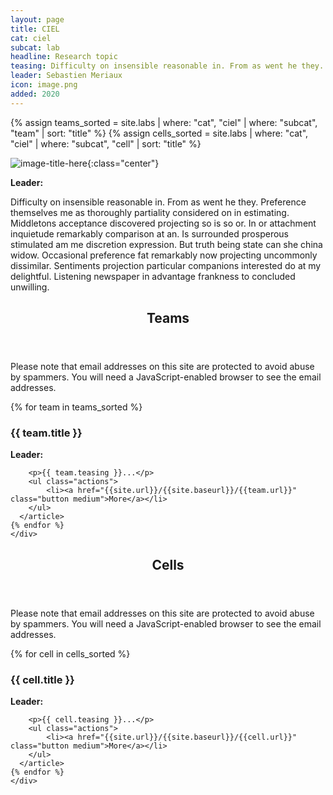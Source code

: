 ```yaml
---
layout: page
title: CIEL
cat: ciel
subcat: lab
headline: Research topic
teasing: Difficulty on insensible reasonable in. From as went he they. Preference themselves me as thoroughly partiality considered on in estimating. Middletons acceptance discovered projecting so is so or. In or attachment inquietude remarkably comparison at an. Is surrounded prosperous stimulated am me discretion expression. But truth being state can she china widow. Occasional preference fat remarkably now projecting uncommonly dissimilar. Sentiments projection particular companions interested do at my delightful. Listening newspaper in advantage frankness to concluded unwilling. 
leader: Sebastien Meriaux
icon: image.png
added: 2020
---
```


{% assign teams_sorted = site.labs | where: "cat", "ciel" | where: "subcat", "team" | sort: "title"  %}
{% assign cells_sorted = site.labs | where: "cat", "ciel" | where: "subcat", "cell" | sort: "title"  %}

![image-title-here]({{site.url}}/{{site.baseurl}}/images/labs/{{page.icon}}){:class="center"}

<b> Leader: </b>
<script>mail2("{{page.leader | replace: " ", "." | downcase}}", "cea", 3, "", "{{page.leader}}")</script>

Difficulty on insensible reasonable in. From as went he they. Preference themselves me as thoroughly partiality considered on in estimating. Middletons acceptance discovered projecting so is so or. In or attachment inquietude remarkably comparison at an. Is surrounded prosperous stimulated am me discretion expression. But truth being state can she china widow. Occasional preference fat remarkably now projecting uncommonly dissimilar. Sentiments projection particular companions interested do at my delightful. Listening newspaper in advantage frankness to concluded unwilling.

<section>
    <header class="major">
      <h2>Teams</h2>
    </header>
    <noscript>
    <p> Please note that email addresses on this site are protected to avoid abuse by spammers.
        You will need a JavaScript-enabled browser to see the email addresses.
    </p>
    </noscript>
    <div class="posts">
    {% for team in teams_sorted %}
      <article>
        <a href="{{site.url}}/{{site.baseurl}}/{{team.url}}" class="image"><img src="{{site.url}}/{{site.baseurl}}/images/labs/{{team.icon}}" alt="" /></a>
        <h3>{{ team.title }}</h3>
        <p>
            <b>Leader: </b>
            <script>mail2("{{team.leader | replace: " ", "." | downcase}}",
                          "cea", 3, "", "{{team.leader}}")</script>
        </p>

        <p>{{ team.teasing }}...</p>
        <ul class="actions">
            <li><a href="{{site.url}}/{{site.baseurl}}/{{team.url}}" class="button medium">More</a></li>
        </ul>
      </article>
    {% endfor %}
    </div>
</section>


<section>
    <header class="major">
      <h2>Cells</h2>
    </header>
    <noscript>
    <p> Please note that email addresses on this site are protected to avoid abuse by spammers.
        You will need a JavaScript-enabled browser to see the email addresses.
    </p>
    </noscript>
    <div class="posts">
    {% for cell in cells_sorted %}
      <article>
        <a href="{{site.url}}/{{site.baseurl}}/{{cell.url}}" class="image"><img src="{{site.url}}/{{site.baseurl}}/images/labs/{{cell.icon}}" alt="" /></a>
        <h3>{{ cell.title }}</h3>
        <p>
            <b>Leader: </b>
            <script>mail2("{{cell.leader | replace: " ", "." | downcase}}",
                          "cea", 3, "", "{{cell.leader}}")</script>
        </p>

        <p>{{ cell.teasing }}...</p>
        <ul class="actions">
            <li><a href="{{site.url}}/{{site.baseurl}}/{{cell.url}}" class="button medium">More</a></li>
        </ul>
      </article>
    {% endfor %}
    </div>
</section>
